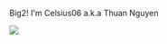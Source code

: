 Big2! I'm Celsius06 a.k.a Thuan Nguyen

<!--
**Celsius06/Celsius06** is a ✨ _special_ ✨ repository because its `README.md` (this file) appears on your GitHub profile.

Here are some ideas to get you started:

- 🔭 I’m currently working on ...
- 🌱 I’m currently pursuing the CS major in IU - VNUHCM
- 👯 I’m looking to collaborate on ...
- 🤔 I’m looking for help with ...
- 💬 Ask me about ...
- 📫 How to reach me: ...
- 😄 Pronouns: ...
- ⚡ Fun fact: ...
-->


![]([https://github.com/Celsius06/Celsius06/blob/main/nyanmeow.gif])

